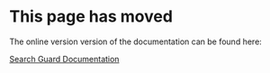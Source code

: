 # This page has moved

The online version version of the documentation can be found here:

[Search Guard Documentation](http://docs.search-guard.com/latest/demo-installer)

